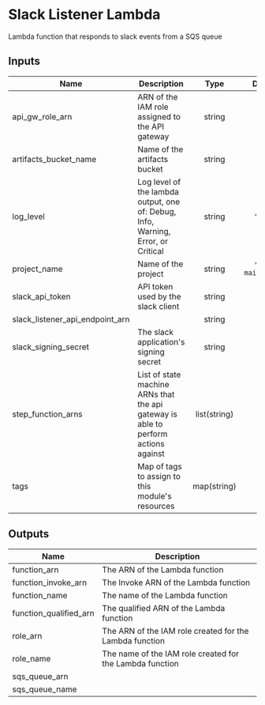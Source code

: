 # Slack Listener Lambda

Lambda function that responds to slack events from a SQS queue

## Inputs

| Name | Description | Type | Default | Required |
|------|-------------|:----:|:-----:|:-----:|
| api\_gw\_role\_arn | ARN of the IAM role assigned to the API gateway | string | n/a | yes |
| artifacts\_bucket\_name | Name of the artifacts bucket | string | n/a | yes |
| log\_level | Log level of the lambda output, one of: Debug, Info, Warning, Error, or Critical | string | `"Info"` | no |
| project\_name | Name of the project | string | `"ldap-maintainer"` | no |
| slack\_api\_token | API token used by the slack client | string | n/a | yes |
| slack\_listener\_api\_endpoint\_arn |  | string | `""` | no |
| slack\_signing\_secret | The slack application's signing secret | string | `""` | no |
| step\_function\_arns | List of state machine ARNs that the api gateway is able to perform actions against | list(string) | n/a | yes |
| tags | Map of tags to assign to this module's resources | map(string) | `<map>` | no |

## Outputs

| Name | Description |
|------|-------------|
| function\_arn | The ARN of the Lambda function |
| function\_invoke\_arn | The Invoke ARN of the Lambda function |
| function\_name | The name of the Lambda function |
| function\_qualified\_arn | The qualified ARN of the Lambda function |
| role\_arn | The ARN of the IAM role created for the Lambda function |
| role\_name | The name of the IAM role created for the Lambda function |
| sqs\_queue\_arn |  |
| sqs\_queue\_name |  |

